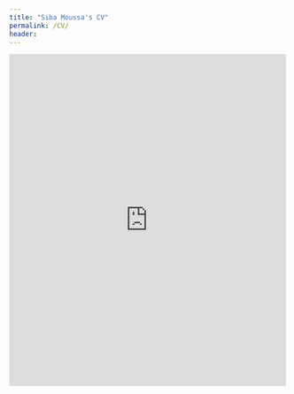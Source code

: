 ```yaml
---
title: "Siba Moussa's CV"
permalink: /CV/
header:
---
```

<embed src="https://drive.google.com/viewerng/viewer?embedded=true&url=http://sibamoussa.github.io/images/SibaMoussa_CV_13102020.pdf" width="500" height="600">
